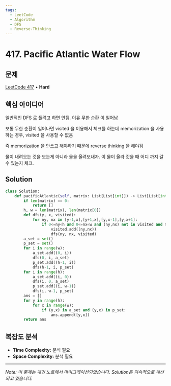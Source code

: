 ```yaml
---
tags:
  - LeetCode
  - Algorithm
  - DFS
  - Reverse-Thinking
---
```


# 417. Pacific Atlantic Water Flow

## 문제

[LeetCode 417](https://leetcode.com/problems/pacific-atlantic-water-flow/) • **Hard**

## 핵심 아이디어

일반적인 DFS 로 풀려고 하면 안됨. 이유 무한 순환 이 일어남

보통 무한 순환이 일어나면 visited 을 이용해서 체크를 하는데 memorization 을 사용하는 경우, visited 을 사용할 수 없음

즉 memorization 을 안쓰고 해야하기 때문에 reverse thinking 을 해야됨

물이 내려오는 것을 보는게 아니라 물을 올려보내자. 이 물이 올라 갓을 때 어디 까지 갈 수 있는지 체크.

## Solution

```python
class Solution:
    def pacificAtlantic(self, matrix: List[List[int]]) -> List[List[int]]:
        if len(matrix) == 0:
            return []
        h, w = len(matrix), len(matrix[0])
        def dfs(y, x, visited):
            for ny, nx in [y-1,x],[y+1,x],[y,x-1],[y,x+1]:
                if 0<=ny<h and 0<=nx<w and (ny,nx) not in visited and matrix[y][x] <= matrix[ny][nx]:
                    visited.add((ny,nx))
                    dfs(ny, nx, visited)
        a_set = set()
        p_set = set()
        for i in range(w):
            a_set.add((0, i))
            dfs(0, i, a_set)
            p_set.add((h-1, i))
            dfs(h-1, i, p_set)
        for i in range(h):
            a_set.add((i, 0))
            dfs(i, 0, a_set)
            p_set.add((i, w-1))
            dfs(i, w-1, p_set)
        ans = []
        for y in range(h):
            for x in range(w):
                if (y,x) in a_set and (y,x) in p_set:
                    ans.append([y,x])
        return ans
```

## 복잡도 분석

- **Time Complexity:** 분석 필요
- **Space Complexity:** 분석 필요

---

*Note: 이 문제는 개인 노트에서 마이그레이션되었습니다. Solution은 지속적으로 개선되고 있습니다.*
